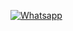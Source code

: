 [![Whatsapp](https://img.shields.io/badge/WhatsApp-25D366?style=for-the-badge&logo=whatsapp&logoColor=white)]()
